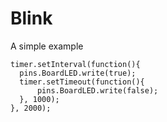 # Blink

A simple example

```blocks
timer.setInterval(function(){
  pins.BoardLED.write(true);
  timer.setTimeout(function(){
      pins.BoardLED.write(false);
  }, 1000);
}, 2000);
```
